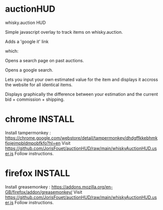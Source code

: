 # auctionHUD
whisky.auction HUD

Simple javascript overlay to track items on whisky.auction.

Adds a 'google it' link

which:

  Opens a search page on past auctions.
  
  Opens a google search.
  
  Lets you input your own estimated value for the item and displays it accross the website for all identical items.
  
  Displays graphically the difference between your estimation and the current bid + commission + shipping.
  
  

# chrome INSTALL
Install tampermonkey : https://chrome.google.com/webstore/detail/tampermonkey/dhdgffkkebhmkfjojejmpbldmpobfkfo?hl=en
Visit https://github.com/JorisFouet/auctionHUD/raw/main/whiskyAuctionHUD.user.js
Follow instructions.


# firefox INSTALL
Install greasemonkey : https://addons.mozilla.org/en-GB/firefox/addon/greasemonkey/
Visit https://github.com/JorisFouet/auctionHUD/raw/main/whiskyAuctionHUD.user.js
Follow instructions.

